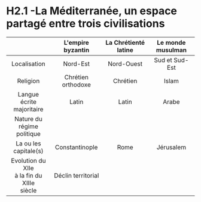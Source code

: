 # H2.1 -La Méditerranée, un espace partagé entre trois civilisations


|                                                  |   L'empire byzantin   | La Chrétienté latine | Le monde musulman |
|:------------------------------------------------:|:---------------------:|:--------------------:|:-----------------:|
|                   Localisation                   |       Nord-Est        |      Nord-Ouest      |  Sud et Sud-Est   |
|                     Religion                     | Chrétien<br>orthodoxe |       Chrétien       |       Islam       |
|           Langue écrite<br>majoritaire           |         Latin         |        Latin         |       Arabe       |
|          Nature du<br>régime politique           |                       |                      |                   |
|             La ou les<br>capitale(s)             |    Constantinople     |         Rome         |     Jérusalem     |
| Evolution du XIIe<br>à la fin du XIIIe<br>siècle |  Déclin territorial   |                      |                   |

